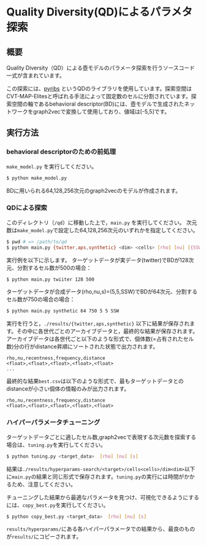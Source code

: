 # Quality Diversity(QD)によるパラメタ探索

## 概要

Quality Diversity（QD）による壺モデルのパラメータ探索を行うソースコード一式が含まれています。

この探索には、[pyribs](https://pyribs.org) というQDのライブラリを使用しています。探索空間はCVT-MAP-Elitesと呼ばれる手法によって固定数のセルに分割されています。探索空間の軸であるbehavioral descriptor(BD)には、壺モデルで生成されたネットワークをgraph2vecで変換して使用しており、値域は[-5,5]です。


## 実行方法

### behavioral descriptorのための前処理
`make_model.py` を実行してください。
```bash
$ python make_model.py
```
BDに用いられる64,128,256次元のgraph2vecのモデルが作成されます。

### QDによる探索
このディレクトリ（`/qd`）に移動した上で，`main.py` を実行してください。
次元数は`make_model.py`で設定した64,128,256次元のいずれかを指定してください。

```bash
$ pwd # => /path/to/qd
$ python main.py {twitter,aps,synthetic} <dim> <cells> [rho] [nu] [{SSW,WSW}]
```

実行例を以下に示します。
ターゲットデータが実データ(twitter)でBDが128次元、分割するセル数が500の場合：
```bash
$ python main.py twiiter 128 500
```
ターゲットデータが合成データ(rho,nu,s)=(5,5,SSW)でBDが64次元、分割するセル数が750の場合の場合：
```bash
$ python main.py synthetic 64 750 5 5 SSW
```

実行を行うと，`./results/{twitter,aps,synthetic}` 以下に結果が保存されます。その中に各世代ごとのアーカイブデータと，最終的な結果が保存されます。
アーカイブデータは各世代ごと以下のような形式で、個体数(=占有されたセル数)分の行がdistance昇順にソートされた状態で出力されます。
```
rho,nu,recentness,frequency,distance
<float>,<float>,<float>,<float>,<float>
...
```
最終的な結果`best.csv`は以下のような形式で、最もターゲットデータとのdistanceが小さい個体の情報のみが出力されます。
```
rho,nu,recentness,frequency,distance
<float>,<float>,<float>,<float>,<float>
```

### ハイパーパラメータチューニング
ターゲットデータごとに適したセル数,graph2vecで表現する次元数を探索する場合は、`tuning.py`を実行してください。
```bash
$ python tuning.py <target_data>  [rho] [nu] [s]
```
結果は`./results/hyperparams-search/<target>/cells<cells>/dim<dim>`以下に`main.py`の結果と同じ形式で保存されます。`tuning.py`の実行には時間がかかるため、注意してください。

チューニングした結果から最適なパラメータを見つけ、可視化できるようにするには、`copy_best.py`を実行してください。
```bash
$ python copy_best.py <target_data>  [rho] [nu] [s]
```
`results/hyperparams/`にある各ハイパーパラメータでの結果から、最良のものが`results/`にコピーされます。
